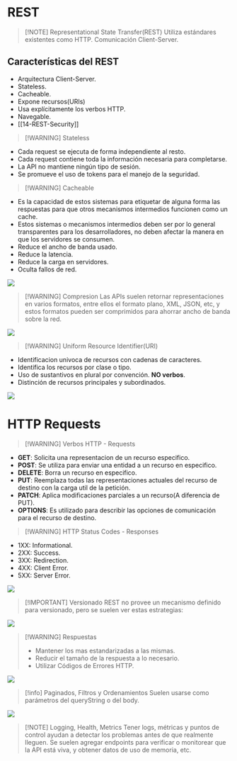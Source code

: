 # REST

> [!NOTE] Representational State Transfer(REST)
> Utiliza estándares existentes como HTTP.
> Comunicación Client-Server.

## Características del REST
- Arquitectura Client-Server.
- Stateless.
- Cacheable.
- Expone recursos(URIs)
- Usa explícitamente los verbos HTTP.
- Navegable.
- [[14-REST-Security]]


> [!WARNING] Stateless

- Cada request se ejecuta de forma independiente al resto.
- Cada request contiene toda la información necesaria para completarse.
- La API no mantiene ningún tipo de sesión.
- Se promueve el uso de tokens para el manejo de la seguridad.


> [!WARNING] Cacheable
- Es la capacidad de estos sistemas para etiquetar de alguna forma las respuestas para que otros mecanismos intermedios funcionen como un cache.
- Estos sistemas o mecanismos intermedios deben ser por lo general transparentes para los desarrolladores, no deben afectar la manera en que los servidores se consumen.
- Reduce el ancho de banda usado.
- Reduce la latencia.
- Reduce la carga en servidores.
- Oculta fallos de red.

![](Pasted%20image%2020240927083631.png)

> [!WARNING] Compresion
> Las APIs suelen retornar representaciones en varios formatos, entre ellos el formato plano, XML, JSON, etc, y estos formatos pueden ser comprimidos para ahorrar ancho de banda sobre la red.

![](Pasted%20image%2020240927083809.png)



> [!WARNING] Uniform Resource Identifier(URI)

- Identificacion univoca de recursos con cadenas de caracteres.
- Identifica los recursos por clase o tipo.
- Uso de sustantivos en plural por convención. **NO verbos**.
- Distinción de recursos principales y subordinados.

![](Pasted%20image%2020240927084054.png)


# HTTP Requests

> [!WARNING] Verbos HTTP - Requests

- **GET**: Solicita una representacion de un recurso especifico.
- **POST**: Se utiliza para enviar una entidad a un recurso en especifico.
- **DELETE**: Borra un recurso en especifico.
- **PUT**: Reemplaza todas las representaciones actuales del recurso de destino con la carga util de la petición.
- **PATCH**: Aplica modificaciones parciales a un recurso(A diferencia de PUT).
- **OPTIONS**: Es utilizado para describir las opciones de comunicación para el recurso de destino.


> [!WARNING] HTTP Status Codes - Responses

- 1XX: Informational.
- 2XX: Success.
- 3XX: Redirection.
- 4XX: Client Error.
- 5XX: Server Error.

![](Pasted%20image%2020240927084517.png)


> [!IMPORTANT] Versionado
> REST no provee un mecanismo definido para versionado, pero se suelen ver estas estrategias:

![](Pasted%20image%2020240927160552.png)



> [!WARNING] Respuestas
> - Mantener los mas estandarizadas a las mismas.
> - Reducir el tamaño de la respuesta a lo necesario.
> - Utilizar Códigos de Errores HTTP.

![](Pasted%20image%2020240927160737.png)


> [!info] Paginados, Filtros y Ordenamientos
> Suelen usarse como parámetros del queryString o del body.

![](Pasted%20image%2020240927161007.png)


> [!NOTE] Logging, Health, Metrics
> Tener logs, métricas y puntos de control ayudan a detectar los problemas antes de que realmente lleguen. 
> Se suelen agregar endpoints para verificar o monitorear que la API está viva, y obtener datos de uso de memoria, etc.
